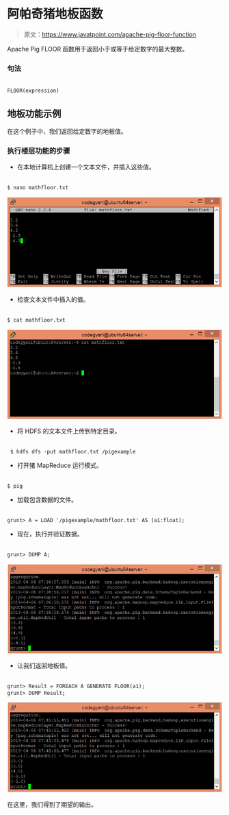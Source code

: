 # 阿帕奇猪地板函数

> 原文：<https://www.javatpoint.com/apache-pig-floor-function>

Apache Pig FLOOR 函数用于返回小于或等于给定数字的最大整数。

### 句法

```

FLOOR(expression)

```

## 地板功能示例

在这个例子中，我们返回给定数字的地板值。

### 执行楼层功能的步骤

*   在本地计算机上创建一个文本文件，并插入这些值。

```

$ nano mathfloor.txt

```

![Apache Pig FLOOR Function](img/17d13eae007add65cd3b1a8fa1ccce6f.png)

*   检查文本文件中插入的值。

```

$ cat mathfloor.txt

```

![Apache Pig FLOOR Function](img/791e70a27a17c7272e309332629d2600.png)

*   将 HDFS 的文本文件上传到特定目录。

```

 $ hdfs dfs -put mathfloor.txt /pigexample

```

*   打开猪 MapReduce 运行模式。

```

$ pig

```

*   加载包含数据的文件。

```

grunt> A = LOAD '/pigexample/mathfloor.txt' AS (a1:float);

```

*   现在，执行并验证数据。

```

grunt> DUMP A;

```

![Apache Pig FLOOR Function](img/fbbd2520f8a924c9e0c8f33698b32a25.png)

*   让我们返回地板值。

```

grunt> Result = FOREACH A GENERATE FLOOR(a1);
grunt> DUMP Result;

```

![Apache Pig FLOOR Function](img/7b419ba8923515639bc631dda88b28d6.png)

在这里，我们得到了期望的输出。